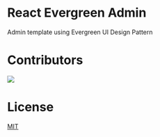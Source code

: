 # React Evergreen Admin

Admin template using Evergreen UI Design Pattern

# Contributors
<a href="https://github.com/mojila" target="_blank">
  <img src="https://avatars.githubusercontent.com/u/25322137?v=4">
</a>

# License
<a href="" target="_blank">MIT</a>
